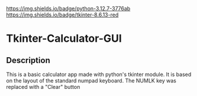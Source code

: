 https://img.shields.io/badge/python-3.12.7-3776ab
https://img.shields.io/badge/tkinter-8.6.13-red
# Tkinter-Calculator-GUI

## Description
This is a basic calculator app made with python's tkinter module.
It is based on the layout of the standard numpad keyboard.
The NUMLK key was replaced with a "Clear" button
